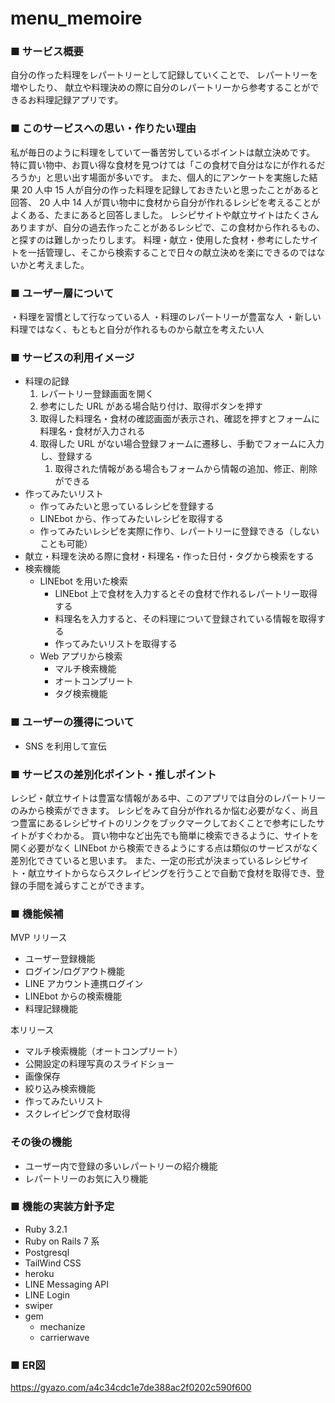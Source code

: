 # menu_memoire

### ■ サービス概要

自分の作った料理をレパートリーとして記録していくことで、
レパートリーを増やしたり、
献立や料理決めの際に自分のレパートリーから参考することができるお料理記録アプリです。

### ■ このサービスへの思い・作りたい理由

私が毎日のように料理をしていて一番苦労しているポイントは献立決めです。
特に買い物中、お買い得な食材を見つけては「この食材で自分はなにが作れるだろうか」と思い出す場面が多いです。
また、個人的にアンケートを実施した結果 20 人中 15 人が自分の作った料理を記録しておきたいと思ったことがあると回答、
20 人中 14 人が買い物中に食材から自分が作れるレシピを考えることがよくある、たまにあると回答しました。
レシピサイトや献立サイトはたくさんありますが、自分の過去作ったことがあるレシピで、この食材から作れるもの、と探すのは難しかったりします。
料理・献立・使用した食材・参考にしたサイトを一括管理し、そこから検索することで日々の献立決めを楽にできるのではないかと考えました。

### ■ ユーザー層について

・料理を習慣として行なっている人
・料理のレパートリーが豊富な人
・新しい料理ではなく、もともと自分が作れるものから献立を考えたい人

### ■ サービスの利用イメージ

- 料理の記録
  1. レパートリー登録画面を開く
  2. 参考にした URL がある場合貼り付け、取得ボタンを押す
  3. 取得した料理名・食材の確認画面が表示され、確認を押すとフォームに料理名・食材が入力される
  4. 取得した URL がない場合登録フォームに遷移し、手動でフォームに入力し、登録する
     1. 取得された情報がある場合もフォームから情報の追加、修正、削除ができる
- 作ってみたいリスト
  - 作ってみたいと思っているレシピを登録する
  - LINEbot から、作ってみたいレシピを取得する
  - 作ってみたいレシピを実際に作り、レパートリーに登録できる（しないことも可能）
- 献立・料理を決める際に食材・料理名・作った日付・タグから検索をする
- 検索機能
  - LINEbot を用いた検索
    - LINEbot 上で食材を入力するとその食材で作れるレパートリー取得する
    - 料理名を入力すると、その料理について登録されている情報を取得する
    - 作ってみたいリストを取得する
  - Web アプリから検索
    - マルチ検索機能
    - オートコンプリート
    - タグ検索機能

### ■ ユーザーの獲得について

- SNS を利用して宣伝

### ■ サービスの差別化ポイント・推しポイント

レシピ・献立サイトは豊富な情報がある中、このアプリでは自分のレパートリーのみから検索ができます。
レシピをみて自分が作れるか悩む必要がなく、尚且つ豊富にあるレシピサイトのリンクをブックマークしておくことで参考にしたサイトがすぐわかる。
買い物中など出先でも簡単に検索できるように、サイトを開く必要がなく LINEbot から検索できるようにする点は類似のサービスがなく差別化できていると思います。
また、一定の形式が決まっているレシピサイト・献立サイトからならスクレイピングを行うことで自動で食材を取得でき、登録の手間を減らすことができます。

### ■ 機能候補

MVP リリース

- ユーザー登録機能
- ログイン/ログアウト機能
- LINE アカウント連携ログイン
- LINEbot からの検索機能
- 料理記録機能

本リリース

- マルチ検索機能（オートコンプリート）
- 公開設定の料理写真のスライドショー
- 画像保存
- 絞り込み検索機能
- 作ってみたいリスト
- スクレイピングで食材取得

### その後の機能

- ユーザー内で登録の多いレパートリーの紹介機能
- レパートリーのお気に入り機能

### ■ 機能の実装方針予定

- Ruby 3.2.1
- Ruby on Rails 7 系
- Postgresql
- TailWind CSS
- heroku
- LINE Messaging API
- LINE Login
- swiper
- gem
  - mechanize
  - carrierwave

### ■ ER図
https://gyazo.com/a4c34cdc1e7de388ac2f0202c590f600

